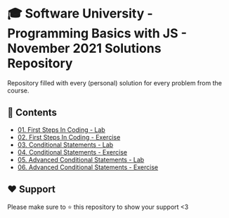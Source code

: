 # :mortar_board: Software University - Programming Basics with JS - November 2021 Solutions Repository
Repository filled with every (personal) solution for every problem from the course. 

## :orange_book: Contents 
* [01. First Steps In Coding - Lab](https://github.com/vassdeniss/softuni-programming-basics-js-november-2021-solutions/tree/master/01.FirstStepsInCoding) 
* [02. First Steps In Coding - Exercise](https://github.com/vassdeniss/softuni-programming-basics-js-november-2021-solutions/tree/master/02.FirstStepsInCodingExercise) 
* [03. Conditional Statements - Lab](https://github.com/vassdeniss/softuni-programming-basics-js-november-2021-solutions/tree/master/03.ConditionalStatements)
* [04. Conditional Statements - Exercise](https://github.com/vassdeniss/softuni-programming-basics-js-november-2021-solutions/tree/master/04.ConditionalStatementsExercise)
* [05. Advanced Conditional Statements - Lab](https://github.com/vassdeniss/softuni-programming-basics-js-november-2021-solutions/tree/master/05.AdvancedConditionalStatements)
* [06. Advanced Conditional Statements - Exercise](https://github.com/vassdeniss/softuni-programming-basics-js-november-2021-solutions/tree/master/06.AdvancedConditionalStatementsExercise)
<!--
* [More Exercises](https://github.com/vassdeniss/softuni-programming-basics-cs-july-solutions/tree/master/MoreExercises) 
-->

## :heart: Support
Please make sure to :star: this repository to show your support <3
